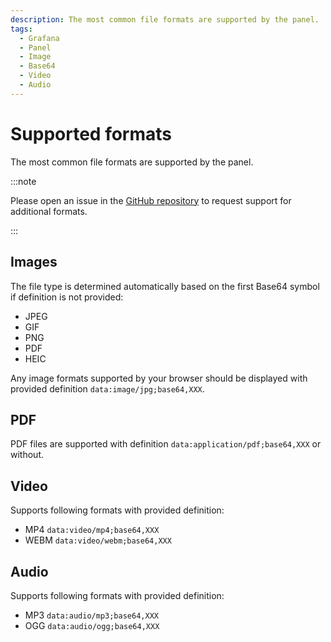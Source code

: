 ```yaml
---
description: The most common file formats are supported by the panel.
tags:
  - Grafana
  - Panel
  - Image
  - Base64
  - Video
  - Audio
---
```


# Supported formats

  The most common file formats are supported by the panel.
  
:::note

Please open an issue in the [GitHub repository](https://github.com/VolkovLabs/volkovlabs-image-panel/issues) to request support for additional formats.

:::

## Images

The file type is determined automatically based on the first Base64 symbol if definition is not provided:
  - JPEG
  - GIF
  - PNG
  - PDF
  - HEIC

Any image formats supported by your browser should be displayed with provided definition `data:image/jpg;base64,XXX`.

## PDF

  PDF files are supported with definition `data:application/pdf;base64,XXX` or without.

## Video

Supports following formats with provided definition: 
 - MP4 `data:video/mp4;base64,XXX`
 - WEBM `data:video/webm;base64,XXX`

## Audio

Supports following formats with provided definition: 

 - MP3 `data:audio/mp3;base64,XXX`
 - OGG `data:audio/ogg;base64,XXX`
